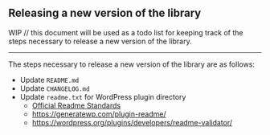 ## Releasing a new version of the library

WIP // this document will be used as a todo list for keeping track of the steps necessary to release a new version of the library.

---

The steps necessary to release a new version of the library are as follows:

- Update `README.md` 
- Update `CHANGELOG.md`
- Update `readme.txt` for WordPress plugin directory
  - [Official Readme Standards](https://developer.wordpress.org/plugins/wordpress-org/how-your-readme-txt-works/)
  - https://generatewp.com/plugin-readme/
  - https://wordpress.org/plugins/developers/readme-validator/
